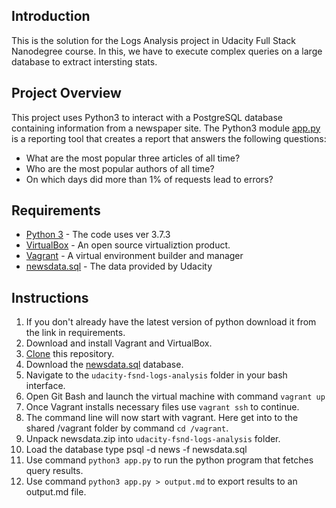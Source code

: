 ## Introduction
This is the solution for the Logs Analysis project in Udacity Full Stack Nanodegree course. In this, we have to execute complex queries on a large database to extract intersting stats.

## Project Overview
This project uses Python3 to interact with a PostgreSQL database containing information from a newspaper site. The Python3 module [app.py](https://github.com/cangir-education/udacity-fsnd-logs-analysis/blob/master/app.py) is a reporting tool that creates a report that answers the following questions:

- What are the most popular three articles of all time?
- Who are the most popular authors of all time?
- On which days did more than 1% of requests lead to errors?

## Requirements
- [Python 3](https://www.python.org/downloads/) - The code uses ver 3.7.3
- [VirtualBox](https://www.virtualbox.org/) - An open source virtualiztion product.
- [Vagrant](https://www.vagrantup.com/) - A virtual environment builder and manager
- [newsdata.sql](https://d17h27t6h515a5.cloudfront.net/topher/2016/August/57b5f748_newsdata/newsdata.zip) - The data provided by Udacity


## Instructions
1. If you don't already have the latest version of python download it from the link in requirements.
2. Download and install Vagrant and VirtualBox.
3. [Clone](https://github.com/cangir-education/udacity-fsnd-logs-analysis) this repository.
4. Download the [newsdata.sql](https://d17h27t6h515a5.cloudfront.net/topher/2016/August/57b5f748_newsdata/newsdata.zip) database.
5. Navigate to the `udacity-fsnd-logs-analysis` folder in your bash interface.
6. Open Git Bash and launch the virtual machine with command `vagrant up`
7. Once Vagrant installs necessary files use `vagrant ssh` to continue.
8. The command line will now start with vagrant. Here get into to the shared /vagrant folder by command `cd /vagrant`.
9. Unpack newsdata.zip into `udacity-fsnd-logs-analysis` folder.
10. Load the database type psql -d news -f newsdata.sql
11. Use command `python3 app.py` to run the python program that fetches query results.
12. Use command `python3 app.py > output.md` to export results to an output.md file. 